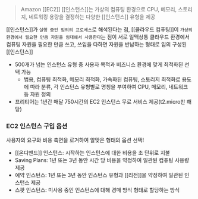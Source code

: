 > Amazon [[EC2]] [[인스턴스]]는 가상의 컴퓨팅 환경으로 CPU, 메모리, 스토리지, 네트워킹 용량을 결정하는 다양한 [[인스턴스]] 유형을 제공

[[인스턴스]]가 `실행 중인 임의의 프로세스`로 해석된다는 점, [[클라우드 컴퓨팅]]이 `가상의 환경에서 필요한 만큼 자원을 임대해서 사용한다`는 점이 서로 일맥상통
클라우드 환경에서 컴퓨팅 자원을 필요한 만큼 쓰고, 쓰임을 다하면 자원을 반납하는 형태로 임의 구성된 [[인스턴스]]

- 500개가 넘는 인스턴스 유형 중 사용자 목적과 비즈니스 환경에 맞게 최적화된 선택 가능
	- 범용, 컴퓨팅 최적화, 메모리 최적화, 가속화된 컴퓨팅, 스토리지 최적화로 용도에 따라 분류, 각 인스턴스 유형별로 명칭을 부여하여 CPU, 메모리, 네트워크 등 자원 정의
- 프리티어는 1년간 매달 750시간의 EC2 인스턴스 무료 서비스 제공(t2.micro만 해당)

### EC2 인스턴스 구입 옵션
사용자의 요구와 비용 측면을 로겨하여 알맞은 형태의 옵션 선택!

- [[온디맨드]] 인스턴스: 시작하는 인스턴스에 대한 비용을 초 단위로 지불
- Saving Plans: 1년 또는 3년 동안 시간 당 비용을 약정하여 일관된 컴퓨팅 사용량 제공
- 예약 인스턴스: 1년 또는 3년 동안 인스턴스 유형과 [[리전]]을 약정하여 일관된 인스턴스 제공
- 스팟 인스턴스: 미사용 중인 인스턴스에 대해 경매 방식 형태로 할당하는 방식


